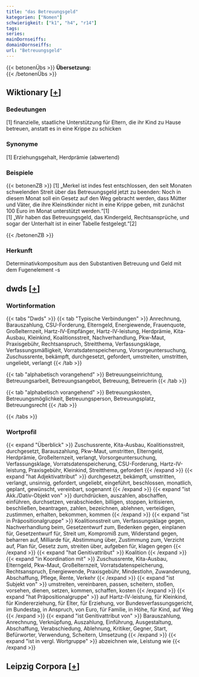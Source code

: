```yaml
---
title: "das Betreuungsgeld"
kategorien: ["Nomen"]
schwierigkeit: ["k1", "h4", "r14"]
tags:
series:
mainDornseiffs:
domainDornseiffs:
url: "Betreuungsgeld"
---
```


{{< betonenÜbs >}}
**Übersetzung:**  
{{< /betonenÜbs >}}

## Wiktionary [[+](https://de.wiktionary.org/wiki/Betreuungsgeld)]

### Bedeutungen
[1] finanzielle, staatliche Unterstützung für Eltern, die ihr Kind zu Hause betreuen, anstatt es in eine Krippe zu schicken  

### Synonyme
[1] Erziehungsgehalt, Herdprämie (abwertend)  

### Beispiele
{{< betonenZB >}}
[1] „Merkel ist indes fest entschlossen, den seit Monaten schwelenden Streit über das Betreuungsgeld jetzt zu beenden: Noch in diesem Monat soll ein Gesetz auf den Weg gebracht werden, dass Mütter und Väter, die ihre Kleinstkinder nicht in eine Krippe geben, mit zunächst 100 Euro im Monat unterstützt werden.“[1]  
[1] „Wir haben das Betreuungsgeld, das Kindergeld, Rechtsansprüche, und sogar der Unterhalt ist in einer Tabelle festgelegt.“[2]  

{{< /betonenZB >}}
### Herkunft
Determinativkompositum aus den Substantiven Betreuung und Geld mit dem Fugenelement -s  



## dwds [[+](https://www.dwds.de/wb/Betreuungsgeld)]

### Wortinformation
{{< tabs "Dwds" >}}
{{< tab "Typische Verbindungen" >}}
Anrechnung, Barauszahlung, CSU-Forderung, Elterngeld, Energiewende, Frauenquote, Großelternzeit, Hartz-IV-Empfänger, Hartz-IV-leistung, Herdprämie, Kita-Ausbau, Kleinkind, Koalitionsstreit, Nachverhandlung, Pkw-Maut, Praxisgebühr, Rechtsanspruch, Streitthema, Verfassungsklage, Verfassungsmäßigkeit, Vorratsdatenspeicherung, Vorsorgeuntersuchung, Zuschussrente, bekämpft, durchgesetzt, gefordert, umstreiten, umstritten, ungeliebt, verlangt
{{< /tab >}}

{{< tab "alphabetisch vorangehend" >}}
Betreuungseinrichtung, Betreuungsarbeit, Betreuungsangebot, Betreuung, Betreuerin
{{< /tab >}}

{{< tab "alphabetisch vorangehend" >}}
Betreuungskosten, Betreuungsmöglichkeit, Betreuungsperson, Betreuungsplatz, Betreuungsrecht
{{< /tab >}}

{{< /tabs >}}

### Wortprofil
{{< expand "Überblick" >}} Zuschussrente, Kita-Ausbau, Koalitionsstreit, durchgesetzt, Barauszahlung, Pkw-Maut, umstritten, Elterngeld, Herdprämie, Großelternzeit, verlangt, Vorsorgeuntersuchung, Verfassungsklage, Vorratsdatenspeicherung, CSU-Forderung, Hartz-IV-leistung, Praxisgebühr, Kleinkind, Streitthema, gefordert {{< /expand >}}
{{< expand "hat Adjektivattribut" >}} durchgesetzt, bekämpft, umstritten, verlangt, unsinnig, gefordert, ungeliebt, eingeführt, beschlossen, monatlich, geplant, gewünscht, vereinbart, sogenannt {{< /expand >}}
{{< expand "ist Akk./Dativ-Objekt von" >}} durchdrücken, auszahlen, abschaffen, einführen, durchsetzen, verabschieden, billigen, stoppen, kritisieren, beschließen, beantragen, zahlen, bezeichnen, ablehnen, verteidigen, zustimmen, erhalten, bekommen, kommen {{< /expand >}}
{{< expand "ist in Präpositionalgruppe" >}} Koalitionsstreit um, Verfassungsklage gegen, Nachverhandlung beim, Gesetzentwurf zum, Bedenken gegen, einplanen für, Gesetzentwurf für, Streit um, Kompromiß zum, Widerstand gegen, beharren auf, Milliarde für, Abstimmung über, Zustimmung zum, Verzicht auf, Plan für, Gesetz zum, streiten über, aufgeben für, klagen gegen {{< /expand >}}
{{< expand "hat Genitivattribut" >}} Koalition {{< /expand >}}
{{< expand "in Koordination mit" >}} Zuschussrente, Kita-Ausbau, Elterngeld, Pkw-Maut, Großelternzeit, Vorratsdatenspeicherung, Rechtsanspruch, Energiewende, Praxisgebühr, Mindestlohn, Zuwanderung, Abschaffung, Pflege, Rente, Verkehr {{< /expand >}}
{{< expand "ist Subjekt von" >}} umstreiten, vereinbaren, passen, scheitern, stoßen, vorsehen, dienen, setzen, kommen, schaffen, kosten {{< /expand >}}
{{< expand "hat Präpositionalgruppe" >}} auf Hartz-IV-leistung, für Kleinkind, für Kindererziehung, für Elter, für Erziehung, vor Bundesverfassungsgericht, im Bundestag, in Anspruch, von Euro, für Familie, in Höhe, für Kind, auf Weg {{< /expand >}}
{{< expand "ist Genitivattribut von" >}} Barauszahlung, Anrechnung, Verknüpfung, Auszahlung, Einführung, Ausgestaltung, Abschaffung, Verabschiedung, Ablehnung, Kritiker, Gegner, Start, Befürworter, Verwendung, Scheitern, Umsetzung {{< /expand >}}
{{< expand "ist in vergl. Wortgruppe" >}} abzeichnen wie, Leistung wie {{< /expand >}}

## Leipzig Corpora [[+](https://corpora.uni-leipzig.de/en/res?word=Betreuungsgeld&corpusId=deu_newscrawl-public_2018)]

